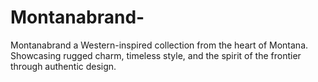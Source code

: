 # Montanabrand-
Montanabrand a Western-inspired collection from the heart of Montana. Showcasing rugged charm, timeless style, and the spirit of the frontier through authentic design.
